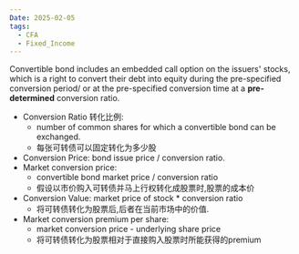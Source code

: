 ```yaml
---
Date: 2025-02-05
tags:
  - CFA
  - Fixed_Income
---
```

Convertible bond includes an embedded call option on the issuers' stocks, which is a right to convert their debt into equity during the pre-specified conversion period/ or at the pre-specified conversion time at a **pre-determined** conversion ratio.

- Conversion Ratio 转化比例: 
	- number of common shares for which a convertible bond can be exchanged.
	- 每张可转债可以固定转化为多少股
- Conversion Price: bond issue price / conversion ratio.
- Market conversion price: 
	- convertible bond market price / conversion ratio
	- 假设以市价购入可转债并马上行权转化成股票时,股票的成本价
- Conversion Value: market price of stock * conversion ratio
	- 将可转债转化为股票后,后者在当前市场中的价值.
- Market conversion premium per share: 
	- market conversion price - underlying share price
	- 将可转债转化为股票相对于直接购入股票时所能获得的premium